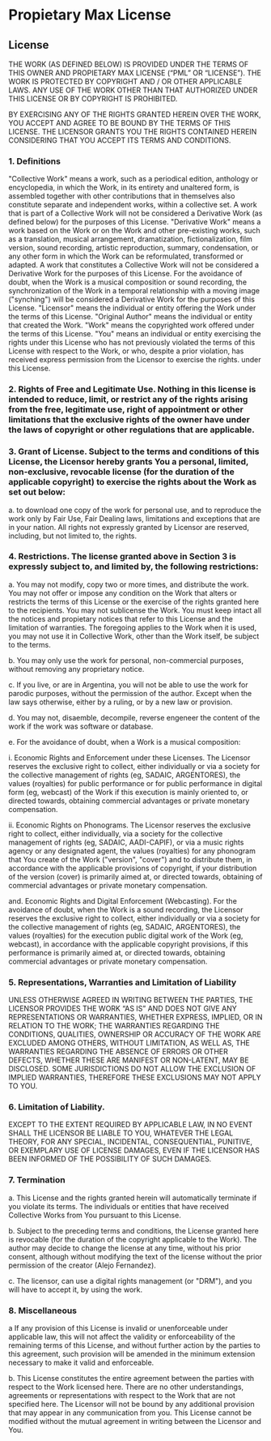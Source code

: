 # Propietary Max License
## License

THE WORK (AS DEFINED BELOW) IS PROVIDED UNDER THE TERMS OF THIS OWNER AND PROPIETARY MAX LICENSE (“PML” OR “LICENSE”). THE WORK IS PROTECTED BY COPYRIGHT AND / OR OTHER APPLICABLE LAWS. ANY USE OF THE WORK OTHER THAN THAT AUTHORIZED UNDER THIS LICENSE OR BY COPYRIGHT IS PROHIBITED.

BY EXERCISING ANY OF THE RIGHTS GRANTED HEREIN OVER THE WORK, YOU ACCEPT AND AGREE TO BE BOUND BY THE TERMS OF THIS LICENSE. THE LICENSOR GRANTS YOU THE RIGHTS CONTAINED HEREIN CONSIDERING THAT YOU ACCEPT ITS TERMS AND CONDITIONS.

### 1. Definitions

"Collective Work" means a work, such as a periodical edition, anthology or encyclopedia, in which the Work, in its entirety and unaltered form, is assembled together with other contributions that in themselves also constitute separate and independent works, within a collective set. A work that is part of a Collective Work will not be considered a Derivative Work (as defined below) for the purposes of this License.
"Derivative Work" means a work based on the Work or on the Work and other pre-existing works, such as a translation, musical arrangement, dramatization, fictionalization, film version, sound recording, artistic reproduction, summary, condensation, or any other form in which the Work can be reformulated, transformed or adapted. A work that constitutes a Collective Work will not be considered a Derivative Work for the purposes of this License. For the avoidance of doubt, when the Work is a musical composition or sound recording, the synchronization of the Work in a temporal relationship with a moving image ("synching") will be considered a Derivative Work for the purposes of this License.
"Licensor" means the individual or entity offering the Work under the terms of this License.
"Original Author" means the individual or entity that created the Work.
"Work" means the copyrighted work offered under the terms of this License.
"You" means an individual or entity exercising the rights under this License who has not previously violated the terms of this License with respect to the Work, or who, despite a prior violation, has received express permission from the Licensor to exercise the rights. under this License.

### 2. Rights of Free and Legitimate Use. Nothing in this license is intended to reduce, limit, or restrict any of the rights arising from the free, legitimate use, right of appointment or other limitations that the exclusive rights of the owner have under the laws of copyright or other regulations that are applicable.

### 3. Grant of License. Subject to the terms and conditions of this License, the Licensor hereby grants You a personal, limited, non-exclusive, revocable license (for the duration of the applicable copyright) to exercise the rights about the Work as set out below:

a. to download one copy of the work for personal use, and to reproduce the work only by Fair Use, Fair Dealing laws, limitations and exceptions that are in your nation.
All rights not expressly granted by Licensor are reserved, including, but not limited to, the rights.

### 4. Restrictions. The license granted above in Section 3 is expressly subject to, and limited by, the following restrictions:


a. You may not modify, copy two or more times, and distribute the work. You may not offer or impose any condition on the Work that alters or restricts the terms of this License or the exercise of the rights granted here to the recipients. You may not sublicense the Work. You must keep intact all the notices and propietary notices that refer to this License and the limitation of warranties. The foregoing applies to the Work when it is  used, you may not use it in Collective Work, other than the Work itself, be subject to the terms.

b. You may only use the work for personal, non-commercial purposes, without removing any proprietary notice.

c. If you live, or are in Argentina, you will not be able to use the work for parodic purposes, without the permission of the author. Except when the law says otherwise, either by a ruling, or by a new law or provision.

d. You may not, disaemble, decompile, reverse engeneer the content of the work if the work was software or database.

e. For the avoidance of doubt, when a Work is a musical composition:

i. Economic Rights and Enforcement under these Licenses. The Licensor reserves the exclusive right to collect, either individually or via a society for the collective management of rights (eg, SADAIC, ARGENTORES), the values ​​(royalties) for public performance or for public performance in digital form (eg, webcast) of the Work if this execution is mainly oriented to, or directed towards, obtaining commercial advantages or private monetary compensation.


ii. Economic Rights on Phonograms. The Licensor reserves the exclusive right to collect, either individually, via a society for the collective management of rights (eg, SADAIC, AADI-CAPIF), or via a music rights agency or any designated agent, the values ​​(royalties) for any phonogram that You create of the Work ("version", "cover") and to distribute them, in accordance with the applicable provisions of copyright, if your distribution of the version (cover) is primarily aimed at, or directed towards, obtaining of commercial advantages or private monetary compensation.

and. Economic Rights and Digital Enforcement (Webcasting). For the avoidance of doubt, when the Work is a sound recording, the Licensor reserves the exclusive right to collect, either individually or via a society for the collective management of rights (eg, SADAIC, ARGENTORES), the values ​​(royalties) for the execution public digital work of the Work (eg, webcast), in accordance with the applicable copyright provisions, if this performance is primarily aimed at, or directed towards, obtaining commercial advantages or private monetary compensation.

### 5. Representations, Warranties and Limitation of Liability

UNLESS OTHERWISE AGREED IN WRITING BETWEEN THE PARTIES, THE LICENSOR PROVIDES THE WORK “AS IS” AND DOES NOT GIVE ANY REPRESENTATIONS OR WARRANTIES, WHETHER EXPRESS, IMPLIED, OR IN RELATION TO THE WORK; THE WARRANTIES REGARDING THE CONDITIONS, QUALITIES, OWNERSHIP OR ACCURACY OF THE WORK ARE EXCLUDED AMONG OTHERS, WITHOUT LIMITATION, AS WELL AS, THE WARRANTIES REGARDING THE ABSENCE OF ERRORS OR OTHER DEFECTS, WHETHER THESE ARE MANIFEST OR NON-LATENT, MAY BE DISCLOSED. SOME JURISDICTIONS DO NOT ALLOW THE EXCLUSION OF IMPLIED WARRANTIES, THEREFORE THESE EXCLUSIONS MAY NOT APPLY TO YOU.

### 6. Limitation of Liability. 
EXCEPT TO THE EXTENT REQUIRED BY APPLICABLE LAW, IN NO EVENT SHALL THE LICENSOR BE LIABLE TO YOU, WHATEVER THE LEGAL THEORY, FOR ANY SPECIAL, INCIDENTAL, CONSEQUENTIAL, PUNITIVE, OR EXEMPLARY USE OF LICENSE DAMAGES, EVEN IF THE LICENSOR HAS BEEN INFORMED OF THE POSSIBILITY OF SUCH DAMAGES.

### 7. Termination

a. This License and the rights granted herein will automatically terminate if you violate its terms. The individuals or entities that have received Collective Works from You pursuant to this License.

b. Subject to the preceding terms and conditions, the License granted here is revocable (for the duration of the copyright applicable to the Work). The author may decide to change the license at any time, without his prior consent, although without modifying the text of the license without the prior permission of the creator (Alejo Fernandez).

c. The licensor, can use a digital rights management (or "DRM"), and you will have to accept it, by using the work.

### 8. Miscellaneous

a If any provision of this License is invalid or unenforceable under applicable law, this will not affect the validity or enforceability of the remaining terms of this License, and without further action by the parties to this agreement, such provision will be amended in the minimum extension necessary to make it valid and enforceable.

b. This License constitutes the entire agreement between the parties with respect to the Work licensed here. There are no other understandings, agreements or representations with respect to the Work that are not specified here. The Licensor will not be bound by any additional provision that may appear in any communication from you. This License cannot be modified without the mutual agreement in writing between the Licensor and You.
